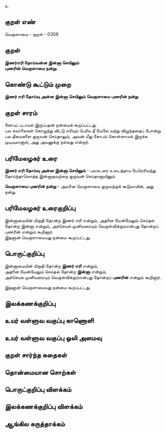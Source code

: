 உ

## குறள் எண் 

வெகுளாமை - குறள் - 0308  

## குறள் 

**இணர்எரி தோய்வன்ன இன்னா செயினும்  
புணரின் வெகுளாமை நன்று.**

## கொண்டு கூட்டும் முறை

**இணர் எரி தோய்வு அன்ன இன்னா செயினும் வெகுளாமை புணரின் நன்று**

## குறள் சாரம் 

கோபப் படாமல் இருப்பதன் நன்மைக் கூறப்பட்டது.  
பல சுவாலைகள் கொழுந்து விட்டு எரியும் பெரிய தீ மேலே வந்து விழுந்ததைப் போன்று பல தீமைகளை ஒருவன் செய்தாலும், அவன் மீது கோபம் கொள்ளாமல் இருக்க முடியுமானால், அது அவனுக்கு நல்லது என்றார்.

## பரிமேலழகர் உரை

**இணர் எரி தோய்வு அன்ன இன்னா செயினும்** - பலசுடரை உடைத்தாய பேரெரிவந்து தோய்ந்தாலொத்த இன்னாதவற்றை ஒருவன் செய்தானாயினும்  

**வெகுளாமை புணரின் நன்று** - அவனை வெகுளாமை ஒருவற்குக் கூடுமாயின், அது நன்று. 

## பரிமேலழகர் உரைகுறிப்பு   

இன்னாமையின் மிகுதி தோன்ற இணர் எரி என்றும், அதனை மேன்மேலும் செய்தல் தோன்ற இன்னா என்றும், அச்செயல் முனிவரையும் வெகுள்விக்கும்என்பது தோன்றப் புணரின் என்றும் கூறினார்.   
இதனான் வெகுளாமையது நன்மை கூறப்பட்டது.   

## பொருட்குறிப்பு 

இன்னாமையின் மிகுதி தோன்ற **இணர் எரி** என்றும்,   
அதனை மேன்மேலும் செய்தல் தோன்ற **இன்னா** என்றும்,   
அச்செயல் முனிவரையும் வெகுள்விக்கும்என்பது தோன்றப் **புணரின்** என்றும் கூறினார்.   

இதனான் வெகுளாமையது நன்மை கூறப்பட்டது.     

## இலக்கணக்குறிப்பு  


## உயர் வள்ளுவ வகுப்பு காணொளி


## உயர் வள்ளுவ வகுப்பு ஒலி அமைவு 

 
## குறள் சார்ந்த கதைகள் 


## தொன்மையான சொற்கள்


## பொருட்குறிப்பு விளக்கம்


## இலக்கணக்குறிப்பு விளக்கம்


## ஆங்கில கருத்தாக்கம் 


